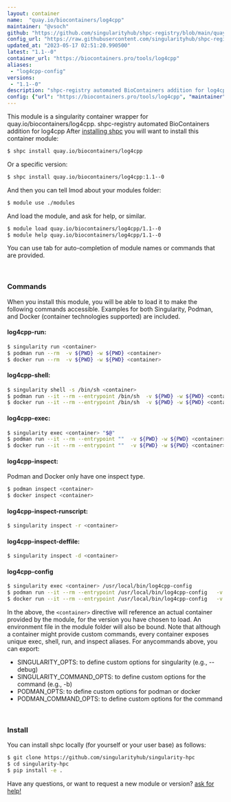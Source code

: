 ```yaml
---
layout: container
name:  "quay.io/biocontainers/log4cpp"
maintainer: "@vsoch"
github: "https://github.com/singularityhub/shpc-registry/blob/main/quay.io/biocontainers/log4cpp/container.yaml"
config_url: "https://raw.githubusercontent.com/singularityhub/shpc-registry/main/quay.io/biocontainers/log4cpp/container.yaml"
updated_at: "2023-05-17 02:51:20.990500"
latest: "1.1--0"
container_url: "https://biocontainers.pro/tools/log4cpp"
aliases:
 - "log4cpp-config"
versions:
 - "1.1--0"
description: "shpc-registry automated BioContainers addition for log4cpp"
config: {"url": "https://biocontainers.pro/tools/log4cpp", "maintainer": "@vsoch", "description": "shpc-registry automated BioContainers addition for log4cpp", "latest": {"1.1--0": "sha256:1d69b44d13138fd226e365a7e82f4876f9cf2cc299075844a02d59473e28d51b"}, "tags": {"1.1--0": "sha256:1d69b44d13138fd226e365a7e82f4876f9cf2cc299075844a02d59473e28d51b"}, "docker": "quay.io/biocontainers/log4cpp", "aliases": {"log4cpp-config": "/usr/local/bin/log4cpp-config"}}
---
```


This module is a singularity container wrapper for quay.io/biocontainers/log4cpp.
shpc-registry automated BioContainers addition for log4cpp
After [installing shpc](#install) you will want to install this container module:


```bash
$ shpc install quay.io/biocontainers/log4cpp
```

Or a specific version:

```bash
$ shpc install quay.io/biocontainers/log4cpp:1.1--0
```

And then you can tell lmod about your modules folder:

```bash
$ module use ./modules
```

And load the module, and ask for help, or similar.

```bash
$ module load quay.io/biocontainers/log4cpp/1.1--0
$ module help quay.io/biocontainers/log4cpp/1.1--0
```

You can use tab for auto-completion of module names or commands that are provided.

<br>

### Commands

When you install this module, you will be able to load it to make the following commands accessible.
Examples for both Singularity, Podman, and Docker (container technologies supported) are included.

#### log4cpp-run:

```bash
$ singularity run <container>
$ podman run --rm  -v ${PWD} -w ${PWD} <container>
$ docker run --rm  -v ${PWD} -w ${PWD} <container>
```

#### log4cpp-shell:

```bash
$ singularity shell -s /bin/sh <container>
$ podman run --it --rm --entrypoint /bin/sh  -v ${PWD} -w ${PWD} <container>
$ docker run --it --rm --entrypoint /bin/sh  -v ${PWD} -w ${PWD} <container>
```

#### log4cpp-exec:

```bash
$ singularity exec <container> "$@"
$ podman run --it --rm --entrypoint ""  -v ${PWD} -w ${PWD} <container> "$@"
$ docker run --it --rm --entrypoint ""  -v ${PWD} -w ${PWD} <container> "$@"
```

#### log4cpp-inspect:

Podman and Docker only have one inspect type.

```bash
$ podman inspect <container>
$ docker inspect <container>
```

#### log4cpp-inspect-runscript:

```bash
$ singularity inspect -r <container>
```

#### log4cpp-inspect-deffile:

```bash
$ singularity inspect -d <container>
```


#### log4cpp-config

```bash
$ singularity exec <container> /usr/local/bin/log4cpp-config
$ podman run --it --rm --entrypoint /usr/local/bin/log4cpp-config   -v ${PWD} -w ${PWD} <container> -c " $@"
$ docker run --it --rm --entrypoint /usr/local/bin/log4cpp-config   -v ${PWD} -w ${PWD} <container> -c " $@"
```



In the above, the `<container>` directive will reference an actual container provided
by the module, for the version you have chosen to load. An environment file in the
module folder will also be bound. Note that although a container
might provide custom commands, every container exposes unique exec, shell, run, and
inspect aliases. For anycommands above, you can export:

 - SINGULARITY_OPTS: to define custom options for singularity (e.g., --debug)
 - SINGULARITY_COMMAND_OPTS: to define custom options for the command (e.g., -b)
 - PODMAN_OPTS: to define custom options for podman or docker
 - PODMAN_COMMAND_OPTS: to define custom options for the command

<br>

### Install

You can install shpc locally (for yourself or your user base) as follows:

```bash
$ git clone https://github.com/singularityhub/singularity-hpc
$ cd singularity-hpc
$ pip install -e .
```

Have any questions, or want to request a new module or version? [ask for help!](https://github.com/singularityhub/singularity-hpc/issues)